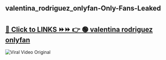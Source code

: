
 ## valentina_rodriguez_onlyfan-Only-Fans-Leaked

# <h2><a href="https://clipsfans.com/valentina_rodriguez_onlyfan&ref=git">🔗 Click to LINKS ⏩⏩ 👉 🟢 valentina rodriguez onlyfan </a></h2>

<a href="https://clipsfans.com/valentina_rodriguez_onlyfan&ref=git" rel="nofollow" data-target="animated-image.originalLink"><img src="https://i.ibb.co.com/xMMVF88/686577567.gif" alt="Viral Video Original" style="max-width: 100%; display: inline-block;" data-target="animated-image.originalImage"></a>

